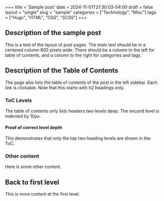 +++
title = 'Sample post'
date = 2024-11-01T21:30:03-04:00
draft = false
layout = "single"
slug = "sample"
categories = ["Technology", "Misc"]
tags = ["Hugo", "HTML", "CSS", "SCSS"]
+++

## Description of the sample post

This is a test of the layout of post pages.  The main text should be in a centered column 800 pixels wide.  There should be a column to the left for table of contents, and a column to the right for categories and tags.

## Description of the Table of Contents

The page also lists the table of contents of the post in the left sidebar.  Each link is clickable.  Note that this starts with h2 headings only.

### ToC Levels

The table of contents only lists headers two levels deep.  The second level is indented by 10px.

#### Proof of correct level depth

This demonstrates that only the top two heading levels are shown in the ToC.

### Other content

Here is some other content.

## Back to first level

This is more content at the first level.